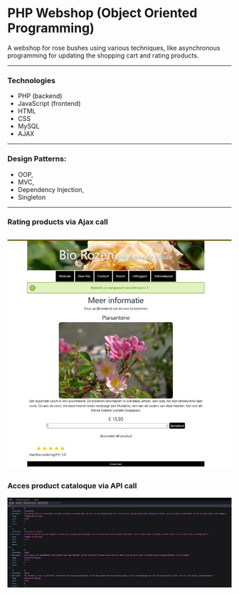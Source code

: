 # PHP Webshop (Object Oriented Programming)
A webshop for rose bushes using various techniques, like asynchronous programming for updating the shopping cart and rating products. 

----
### Technologies
* PHP (backend)
* JavaScript (frontend)
* HTML
* CSS
* MySQL
* AJAX
----
### Design Patterns: 
* OOP, 
* MVC, 
* Dependency Injection, 
* Singleton
----
### Rating products via Ajax call
![Rate Products](RateProducts.JPG)
----
### Acces product cataloque via API call
![API CALL](CatalogueAPI.JPG)
